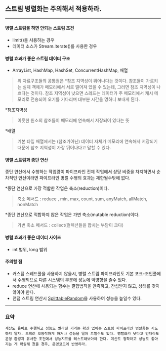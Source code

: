 ## 스트림 병렬화는 주의해서 적용하라.
---

#### 병렬 스트림을 하면 안되는 스트림 조건
 - limit()을 사용하는 경우
 - 데이터 소스가 Stream.iterate()를 사용한 경우

#### 병렬 효과가 좋은 스트림 데이터 구조
 - ArrayList, HashMap, HashSet, ConcurrentHashMap, 배열

> 위 자료구조들의 공통점은 *참조 지역성이 뛰어나다는 것이다. 참조들이 가르키는 실제 객체가 메모리에서 서로 떨어져 있을 수 있는데, 그러면 참조 지역성이 나쁘다는 것이다. 참조 지역성이 낮으면 스레드는 데이터가 주 메모리에서 캐시 메모리로 전송되어 오기를 기다리며 대부분 시간을 멍하니 보내게 된다.

*참조지역성
> 이웃한 원소의 참조들이 메모리에 연속해서 저장되어 있다는 뜻

*배열
> 기본 타입 배열에서는 (참조가아닌) 데이터 자체가 메모리에 연속해서 저장되기 때문에 참조 지역성이 가장 뛰어나다고 말할 수 있다.

#### 병렬 스트림과 종단 연산
종단 연산에서 수행하는 작업량이 파이프라인 전체 작업에서 상당 비중을 차지하면서 순차적인 연산이라면 파이프라인 병렬 수행의 효과는 제한될수밖에 없다.

*종단 연산으로 가장 적합한 작업은 축소(reduction)이다.
> 축소 메서드 : reduce , min, max, count, sum, anyMatch, allMatch, nonMatch

*종단 연산으로 적합하지 않은 작업은 가변 축소(mutable reduction)이다.
> 가변 축소 메서드 : collect(컬렉션들을 합치는 부담이 크다)


#### 병렬 효과가 좋은 데이터 사이즈
 - int 범위, long 범위 
 
#### 주의할 점
 - 커스텀 스레드풀을 사용하지 않을시, 병렬 스트림 파이프라인도 기본 포크-조인풀에서 수행되므로 다른 시스템의 부분에 성능에 악영향을 줄수 있다.
 - reduce 연산에 사용되는 함수는 결합법칙을 만족하고, 간섭받지 않고, 상태를 갖지 않아야 한다.
 - 랜덤 스트림 연산시 [SplittableRandom](https://docs.oracle.com/javase/8/docs/api/java/util/SplittableRandom.html)을 사용하여 성능을 높일수 있다.
  
---
### 요약
`
계산도 올바로 수행하고 성능도 빨라질 거라는 확신 없이는 스트림 파이프라인 병렬화는 시도하지 말자.
오히려 오동작하게 하거나 성능을 떨어 트릴수도 있다. 병렬화가 낫다고 믿더라도 운영 환경과 유사한 조건에서
성능지표를 테스트해보아야 한다. 계산도 정확하고 성능도 좋아지는 게 확실해 졌을 경우, 운영코드에 반영하라.
`
